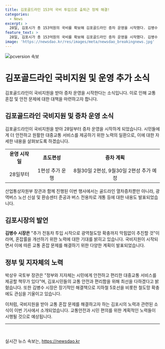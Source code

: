 ```yaml
---
title: 김포골드라인 153억 국비 투입으로 출퇴근 정체 해결!
categories:
  - News
excerpt: >
  28일, 김포시가 총 153억원의 국비를 확보해 김포골드라인 증차 운영을 시작했다. 김병수 시장은 국토부 장관과 함께 현장을 점검하며 광역철도망 확충을 위해 추가 전동차 투입을 통해 추진할 것이라고 밝혔다. 이에 따라 8월30일부터 2편성, 9월30일까지 2편성을 추가투입할 예정이며, 이로 인해 혼잡률이 개선될 전망이다. 또한, 김시장은 단기대책과 함께 장기대책으로 철도망 확충을 추진 중이라고 강조했다.
feature_text: >
  28일, 김포시가 총 153억원의 국비를 확보해 김포골드라인 증차 운영을 시작했다. 김병수 시장은 국토부 장관과 함께 현장을 점검하며 광역철도망 확충을 위해 추가 전동차 투입을 통해 추진할 것이라고 밝혔다. 이에 따라 8월30일부터 2편성, 9월30일까지 2편성을 추가투입할 예정이며, 이로 인해 혼잡률이 개선될 전망이다. 또한, 김시장은 단기대책과 함께 장기대책으로 철도망 확충을 추진 중이라고 강조했다.
image: 'https://newsdao.kr/res/images/meta/newsdao_breakingnews.jpg'
---
```


<p><img src="https://newsdao.kr/res/images/meta/newsdao_breakingnews.jpg" alt="pcversion 속보" /></p>

<h1 data-ke-size="size26">김포골드라인 국비지원 및 운영 추가 소식</h1>

<p data-ke-size="size16">김포골드라인이 국비지원을 받아 증차 운영을 시작한다는 소식입니다. 이로 인해 교통 혼잡 및 안전 문제에 대한 대책을 마련하고자 합니다.</p>

<h2 data-ke-size="size26">김포골드라인 국비지원 및 증차 운영 소식</h2>

<p data-ke-size="size16">김포골드라인이 국비지원을 받아 28일부터 증차 운영을 시작하게 되었습니다. 시민들에게 더 안전하고 원활한 대중교통 서비스를 제공하기 위한 노력의 일환으로, 이에 대한 자세한 내용을 살펴보도록 하겠습니다.</p>

<table>
  <tr>
    <td style="text-align: center; height: 17px;"><b>운영 시작일</b></td>
    <td style="text-align: center; height: 17px;"><b>초도편성</b></td>
    <td style="text-align: center; height: 17px;"><b>증차 계획</b></td>
  </tr>
  <tr>
    <td style="text-align: center; height: 17px;">28일부터</td>
    <td style="text-align: center; height: 17px;">1편성 추가 운행</td>
    <td style="text-align: center; height: 17px;">8월30일 2편성, 9월30일 2편성 추가 예정</td>
  </tr>
</table>

<p data-ke-size="size16">산업통상자원부 장관과 함께 진행된 이번 행사에서는 골드라인 열차증차뿐만 아니라, 광역버스 노선 신설 및 환승센터 준공과 버스 전용차로 개통 등에 대한 내용도 발표되었습니다.</p>

<h2 data-ke-size="size26">김포시장의 발언</h2>

<p data-ke-size="size16"><b>김병수 시장은</b> "추가 전동차 투입 시작으로 광역철도망 확충까지 막힘없이 추진할 것"이라며, 혼잡률을 개선하기 위한 노력에 대한 기대를 밝히고 있습니다. 국비지원이 시작되면서 이에 따른 교통 혼잡 문제를 해결하기 위한 다양한 계획이 발표되었습니다.</p>

<h2 data-ke-size="size26">정부 및 지자체의 노력</h2>

<p data-ke-size="size16">박상우 국토부 장관은 "정부와 지자체는 시민에게 안전하고 편리한 대중교통 서비스를 제공할 책무가 있다"며, 김포시민들의 교통 안전과 편리함을 위해 최선을 다하겠다고 밝혔습니다. 또한 김병수 시장은 장기적인 해결책으로 지하철 5호선을 비롯한 철도망 확충에도 관심을 기울이고 있습니다.</p>

<p data-ke-size="size16">이처럼, 국비지원을 받아 교통 혼잡 문제를 해결하고자 하는 김포시의 노력과 관련된 소식이 이번 기사에서 소개되었습니다. 교통안전과 시민 편의를 위한 계획적인 노력들이 시행될 것으로 예상됩니다.</p>

<hr>

<p data-ke-size="size16">&nbsp;</p>
실시간 뉴스 속보는, <a href="https://newsdao.kr" rel="dofollow">https://newsdao.kr</a>


